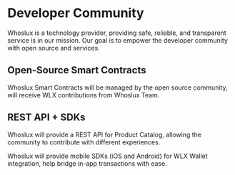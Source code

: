 # Developer Community

Whoslux is a technology provider, providing safe, reliable, and transparent service is in our mission. Our goal is to empower the developer community with open source and services.

## Open-Source Smart Contracts
Whoslux Smart Contracts will be managed by the open source community, will receive WLX contributions from Whoslux Team.

## REST API + SDKs
Whoslux will provide a REST API for Product Catalog, allowing the community to contribute with different experiences.

Whoslux will provide mobile SDKs (iOS and Android) for WLX Wallet integration, help bridge in-app transactions with ease.
